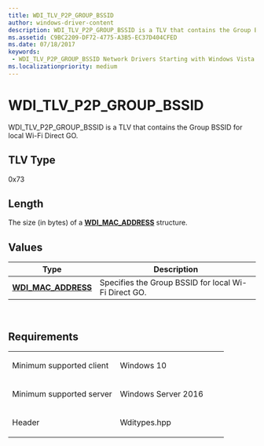 ```yaml
---
title: WDI_TLV_P2P_GROUP_BSSID
author: windows-driver-content
description: WDI_TLV_P2P_GROUP_BSSID is a TLV that contains the Group BSSID for local Wi-Fi Direct GO.
ms.assetid: C9BC2209-DF72-4775-A3B5-EC37D404CFED
ms.date: 07/18/2017
keywords:
 - WDI_TLV_P2P_GROUP_BSSID Network Drivers Starting with Windows Vista
ms.localizationpriority: medium
---
```


# WDI\_TLV\_P2P\_GROUP\_BSSID


WDI\_TLV\_P2P\_GROUP\_BSSID is a TLV that contains the Group BSSID for local Wi-Fi Direct GO.

## TLV Type


0x73

## Length


The size (in bytes) of a [**WDI\_MAC\_ADDRESS**](https://msdn.microsoft.com/library/windows/hardware/dn926071) structure.

## Values


| Type                                              | Description                                          |
|---------------------------------------------------|------------------------------------------------------|
| [**WDI\_MAC\_ADDRESS**](https://msdn.microsoft.com/library/windows/hardware/dn926071) | Specifies the Group BSSID for local Wi-Fi Direct GO. |

 

Requirements
------------

<table>
<colgroup>
<col width="50%" />
<col width="50%" />
</colgroup>
<tbody>
<tr class="odd">
<td><p>Minimum supported client</p></td>
<td><p>Windows 10</p></td>
</tr>
<tr class="even">
<td><p>Minimum supported server</p></td>
<td><p>Windows Server 2016</p></td>
</tr>
<tr class="odd">
<td><p>Header</p></td>
<td>Wditypes.hpp</td>
</tr>
</tbody>
</table>

 

 




